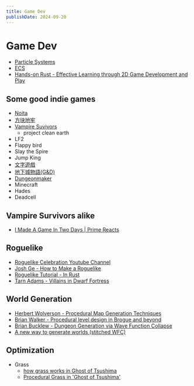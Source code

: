 ```yaml
---
title: Game Dev
publishDate: 2024-09-20
---
```


# Game Dev

- [Particle Systems](particle-systems.md)
- [ECS](ecs.md)
- [Hands-on Rust - Effective Learning through 2D Game Development and Play](https://pragprog.com/titles/hwrust/hands-on-rust/)

## Some good indie games

- [Noita](noita.md)
- [方块地牢](https://steamcommunity.com/app/1783200)
- [Vampire Suvivors](https://store.steampowered.com/app/1794680/Vampire_Survivors/)
  - project clean earth
- LF2
- Flappy bird
- Slay the Spire
- Jump King
- [文字遊戲](https://store.steampowered.com/app/1109570/_/?l=tchinese)
- [地下城物語(G&D)](https://play.google.com/store/apps/details?id=com.qcplay.slimegogogo&hl=zh_HK)
- [Dungeonmaker](https://play.google.com/store/apps/details?id=com.GameCoaster.DungeonMaker&hl=zh_HK)
- Minecraft
- Hades
- Deadcell

## Vampire Survivors alike

- [I Made A Game In Two Days | Prime Reacts](https://www.youtube.com/watch?v=78guzvzlzZ4)

## Roguelike

- [Roguelike Celebration Youtube Channel](https://www.youtube.com/@roguelikecelebration/videos)
- [Josh Ge - How to Make a Roguelike](https://www.youtube.com/watch?v=jviNpRGuCIU)
- [Roguelike Tutorial - In Rust](http://bfnightly.bracketproductions.com/rustbook/)
- [Tarn Adams - Villains in Dwarf Fortress](https://www.youtube.com/watch?v=4-7TtPX5uhg)

## World Generation

- [Herbert Wolverson - Procedural Map Generation Techniques](https://www.youtube.com/watch?v=TlLIOgWYVpI)
- [Brian Walker - Procedural level design in Brogue and beyond](https://www.youtube.com/watch?v=Uo9-IcHhq_w)
- [Brian Bucklew - Dungeon Generation via Wave Function Collapse](https://www.youtube.com/watch?v=fnFj3dOKcIQ)
- [A new way to generate worlds (stitched WFC)](https://www.youtube.com/watch?v=dFYMOzoSDNE)

## Optimization

- Grass
  - [how grass works in Ghost of Tsushima](https://www.youtube.com/watch?v=G8HH_pMKOhk)
  - [Procedural Grass in 'Ghost of Tsushima'](https://www.youtube.com/watch?v=Ibe1JBF5i5Y)
